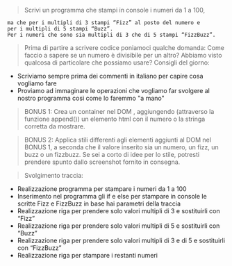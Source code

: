 > Scrivi un programma che stampi in console i numeri da 1 a 100, 

    ma che per i multipli di 3 stampi “Fizz” al posto del numero e
    per i multipli di 5 stampi “Buzz”.
    Per i numeri che sono sia multipli di 3 che di 5 stampi “FizzBuzz”.
> Prima di partire a scrivere codice poniamoci qualche domanda:
> Come faccio a sapere se un numero è divisibile per un altro? Abbiamo visto qualcosa di particolare che possiamo usare?
> Consigli del giorno:
- Scriviamo sempre prima dei commenti in italiano per capire cosa vogliamo fare
- Proviamo ad immaginare le operazioni che vogliamo far svolgere al nostro programma così come lo faremmo "a mano"
> BONUS 1: Crea un container nel DOM , aggiungendo (attraverso la funzione append()) un elemento html con il numero o la stringa corretta da mostrare.

> BONUS 2: Applica stili differenti agli elementi aggiunti al DOM nel BONUS 1, a seconda che il valore inserito sia un numero, un fizz, un buzz o un fizzbuzz. Se sei a corto di idee per lo stile, potresti prendere spunto dallo screenshot fornito in consegna.

> Svolgimento traccia:
- Realizzazione programma per stampare i numeri da 1 a 100
- Inserimento nel programma gli if e else per stampare in console le scritte Fizz e FizzBuzz in base hai parametri della traccia
- Realizzazione riga per prendere solo valori multipli di 3 e sostituirli con “Fizz”
- Realizzazione riga per prendere solo valori multipli di 5 e sostituirli con “Buzz”
- Realizzazione riga per prendere solo valori multipli di 3 e di 5 e sostituirli con “FizzBuzz”
- Realizzazione riga per stampare i restanti numeri